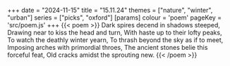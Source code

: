 +++
date = "2024-11-15"
title = "15.11.24"
themes = ["nature", "winter", "urban"]
series = ["picks", "oxford"]
[params]
  colour = 'poem'
  pageKey = 'src/poem.js'
+++
{{< poem >}}
Dark spires decend in shadows steeped,
Drawing near to kiss the head and turn,
With haste up to their lofty peaks,
To watch the deathly winter yearn,
To thrash beyond the sky as if to meet,
Imposing arches with primordial throes,
The ancient stones belie this forceful feat,
Old cracks amidst the sprouting new.
{{< /poem >}}